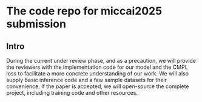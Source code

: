 # The code repo for miccai2025 submission
## Intro
During the current under review phase, and as a precaution, we will provide the reviewers with the implementation code for our model and the CMPL loss to facilitate a more concrete understanding of our work. We will also supply basic inference code and a few sample datasets for their convenience. If the paper is accepted, we will open-source the complete project, including training code and other resources.
